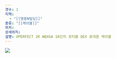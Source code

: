 ```yaml
---
갯수: 1
지역:
  - "[[명동N빌딩]]"
종류: "[[케이블]]"
위치: 
상세위치: 
설명: UPERFECT 2K WQXGA 16인치 포터블 DEX 휴대용 케이블
---
```

![](http://192.168.50.22/images/240817_IMG_0104.jpg)